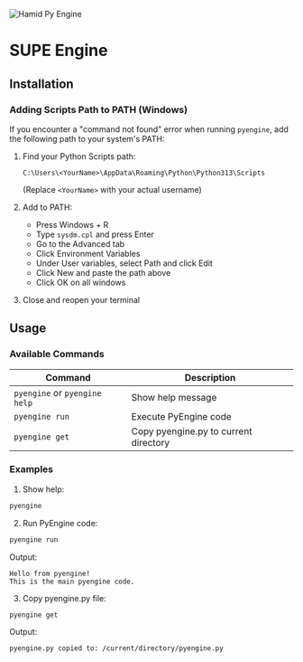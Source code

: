 ![Hamid Py Engine](hpe.jpg)
# SUPE Engine

## Installation

### Adding Scripts Path to PATH (Windows)

If you encounter a "command not found" error when running `pyengine`, add the following path to your system's PATH:

1. Find your Python Scripts path:
   ```
   C:\Users\<YourName>\AppData\Roaming\Python\Python313\Scripts
   ```
   (Replace `<YourName>` with your actual username)

2. Add to PATH:
   - Press Windows + R
   - Type `sysdm.cpl` and press Enter
   - Go to the Advanced tab
   - Click Environment Variables
   - Under User variables, select Path and click Edit
   - Click New and paste the path above
   - Click OK on all windows

3. Close and reopen your terminal

## Usage

### Available Commands

| Command | Description |
|---------|-------------|
| `pyengine` or `pyengine help` | Show help message |
| `pyengine run` | Execute PyEngine code |
| `pyengine get` | Copy pyengine.py to current directory |

### Examples

1. Show help:
```bash
pyengine
```

2. Run PyEngine code:
```bash
pyengine run
```

Output:
```
Hello from pyengine!
This is the main pyengine code.
```

3. Copy pyengine.py file:
```bash
pyengine get
```

Output:
```
pyengine.py copied to: /current/directory/pyengine.py
```
